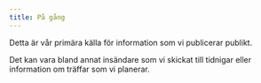 ```yaml
---
title: På gång
---
```

Detta är vår primära källa för information som vi publicerar publikt.

Det kan vara bland annat insändare som vi skickat till tidnigar eller information om träffar som vi planerar.
